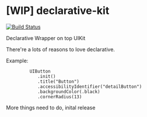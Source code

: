 # [WIP] declarative-kit
[![Build Status](https://travis-ci.org/wendyliga/declarative-kit.svg?branch=master)](https://travis-ci.org/wendyliga/declarative-kit)

Declarative Wrapper on top UIKit

There're a lots of reasons to love declarative.

Example: 
```
         UIButton
            .init()
            .title("Button")
            .accessibilityIdentifier("detailButton")
            .backgroundColor(.black)
            .cornerRadius(13)
```

More things need to do, inital release

